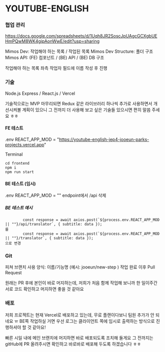 # YOUTUBE-ENGLISH

### 협업 관리
https://docs.google.com/spreadsheets/d/1Uqh8JR2SoscJpUAgcGCXgbUEHmPQwM8WK4gipAonWwE/edit?usp=sharing

Mimos Dev: 작업해야 하는 목록 / 작업된 목록
Mimos Dev Structure: 폴더 구조
Mimos API: (FE) 컴포넌트 / (BE) API / (BE) DB 구조 

작업해야 하는 목록 좌측 작업자 필드에 이름 작성 후 진행

### 기술
 Node.js Express / React.js / Vercel

 기술적으로는 MVP 마무리되면 Redux 같은 라이브러리 하나씩 추가로 사용하면서 개선시켜볼 계획이 있으니 그 전까지 더 사용해 보고 싶은 기술들 있으시면 편히 말씀 주세요 ㅎㅎ

#### FE 테스트
.env
REACT_APP_MOD = "https://youtube-english-jep4-jooeun-parks-projects.vercel.app" 

Terminal
```
cd frontend
npm i 
npm run start
```

#### BE 테스트 (임시)
.env
REACT_APP_MOD = "" 
endpoint에서 /api 삭제

##### BE 테스트 예시
```
        const response = await axios.post(`${process.env.REACT_APP_MOD || ""}/api/translator`, { subtitle: data });
를 
        const response = await axios.post(`${process.env.REACT_APP_MOD || ""}/translator`, { subtitle: data });
으로 변경

```


### Git
피쳐 브랜치 사용
양식: 이름/기능명 (예시: jooeun/new-step ) 
작업 완료 이후 Pull Request 

원래는 PR 후에 본인이 바로 머지하는데, 저희가 처음 함께 작업해 보니까 한 일이주간 서로 코드 확인하고 머지하면 좋을 것 같아요

### 배포
저희 프로젝트는 현재 Vercel로 배포하고 있는데, 무료 플랜이다보니 팀원 추가가 안 되네요 ㅠ BE쪽 작업하실 거면 우선 로그는 클라이언트 쪽에 임시로 출력하는 방식으로 진행하셔야 할 것 같아요! 

빠른 시일 내에 메인 브랜치에 머지하면 바로 배포되도록 조치해 둘게요
그 전까지는 gitHub에 PR 올려주시면 확인하고 바로바로 배포해 두도록 하겠습니다 ㅎㅎ 

